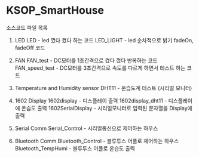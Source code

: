 # KSOP_SmartHouse

소스코드 파일 목록

01. LED
	LED - led 껐다 켰다 하는 코드
	LED_LIGHT - led 순차적으로 밝기 fadeOn, fadeOff 코드

02. FAN
	FAN_test	- DC모터를 1초간격으로 켰다 껐다 반복하는 코드
	FAN_speed_test - DC모터를 3초간격으로 속도를 다르게 하면서 테스트 하는 코드

03. Temperature and Humidity sensor
	DHT11 - 온습도계 테스트 (시리얼 모니터) 

04. 1602 Display
	1602display - 디스플레이 출력
	1602display_dht11 - 디스플레이에 온습도 출력
	1602SerialDisplay - 시리얼모니터로 입력된 문자열을 Display에 출력

05. Serial Comm
	Serial_Control - 시리얼통신으로 제어하는 하우스 

06. Bluetooth Comm
	Bluetooth_Control - 블루투스 어플로 제어하는 하우스
	Bluetooth_TempHumi - 블루투스 어플로 온습도 출력
  
  
